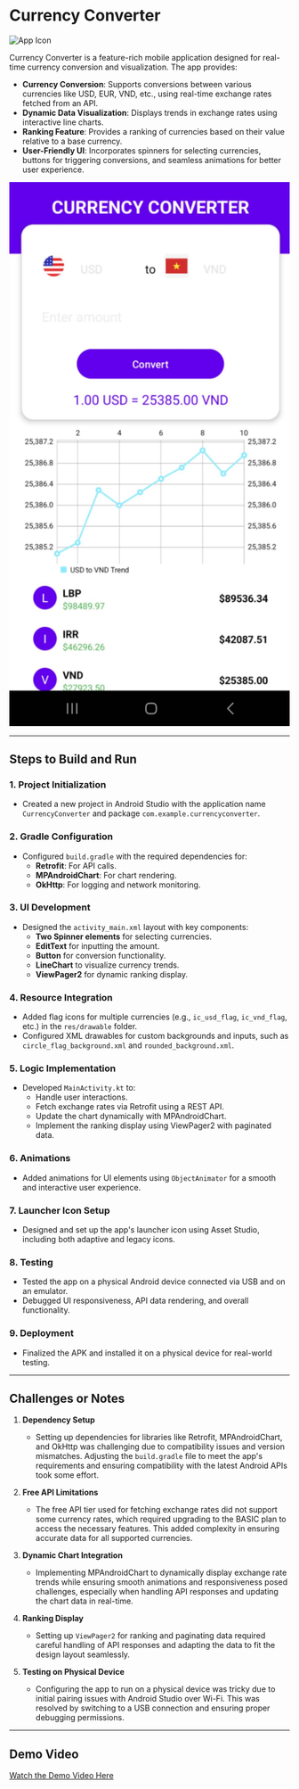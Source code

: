 # Currency Converter

![App Icon](res/drawable/ic_launcher_foreground.png)

Currency Converter is a feature-rich mobile application designed for real-time currency conversion and visualization. The app provides:

- **Currency Conversion**: Supports conversions between various currencies like USD, EUR, VND, etc., using real-time exchange rates fetched from an API.
- **Dynamic Data Visualization**: Displays trends in exchange rates using interactive line charts.
- **Ranking Feature**: Provides a ranking of currencies based on their value relative to a base currency.
- **User-Friendly UI**: Incorporates spinners for selecting currencies, buttons for triggering conversions, and seamless animations for better user experience.

![App Screenshot](app.jpg)

---

## Steps to Build and Run

### 1. Project Initialization
- Created a new project in Android Studio with the application name `CurrencyConverter` and package `com.example.currencyconverter`.

### 2. Gradle Configuration
- Configured `build.gradle` with the required dependencies for:
  - **Retrofit**: For API calls.
  - **MPAndroidChart**: For chart rendering.
  - **OkHttp**: For logging and network monitoring.

### 3. UI Development
- Designed the `activity_main.xml` layout with key components:
  - **Two Spinner elements** for selecting currencies.
  - **EditText** for inputting the amount.
  - **Button** for conversion functionality.
  - **LineChart** to visualize currency trends.
  - **ViewPager2** for dynamic ranking display.

### 4. Resource Integration
- Added flag icons for multiple currencies (e.g., `ic_usd_flag`, `ic_vnd_flag`, etc.) in the `res/drawable` folder.
- Configured XML drawables for custom backgrounds and inputs, such as `circle_flag_background.xml` and `rounded_background.xml`.

### 5. Logic Implementation
- Developed `MainActivity.kt` to:
  - Handle user interactions.
  - Fetch exchange rates via Retrofit using a REST API.
  - Update the chart dynamically with MPAndroidChart.
  - Implement the ranking display using ViewPager2 with paginated data.

### 6. Animations
- Added animations for UI elements using `ObjectAnimator` for a smooth and interactive user experience.

### 7. Launcher Icon Setup
- Designed and set up the app's launcher icon using Asset Studio, including both adaptive and legacy icons.

### 8. Testing
- Tested the app on a physical Android device connected via USB and on an emulator.
- Debugged UI responsiveness, API data rendering, and overall functionality.

### 9. Deployment
- Finalized the APK and installed it on a physical device for real-world testing.

---

## Challenges or Notes

1. **Dependency Setup**
   - Setting up dependencies for libraries like Retrofit, MPAndroidChart, and OkHttp was challenging due to compatibility issues and version mismatches. Adjusting the `build.gradle` file to meet the app's requirements and ensuring compatibility with the latest Android APIs took some effort.

2. **Free API Limitations**
   - The free API tier used for fetching exchange rates did not support some currency rates, which required upgrading to the BASIC plan to access the necessary features. This added complexity in ensuring accurate data for all supported currencies.

3. **Dynamic Chart Integration**
   - Implementing MPAndroidChart to dynamically display exchange rate trends while ensuring smooth animations and responsiveness posed challenges, especially when handling API responses and updating the chart data in real-time.

4. **Ranking Display**
   - Setting up `ViewPager2` for ranking and paginating data required careful handling of API responses and adapting the data to fit the design layout seamlessly.

5. **Testing on Physical Device**
   - Configuring the app to run on a physical device was tricky due to initial pairing issues with Android Studio over Wi-Fi. This was resolved by switching to a USB connection and ensuring proper debugging permissions.

---

## Demo Video

[Watch the Demo Video Here](demo.mp4)




